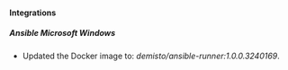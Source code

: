 
#### Integrations

##### Ansible Microsoft Windows

- Updated the Docker image to: *demisto/ansible-runner:1.0.0.3240169*.

